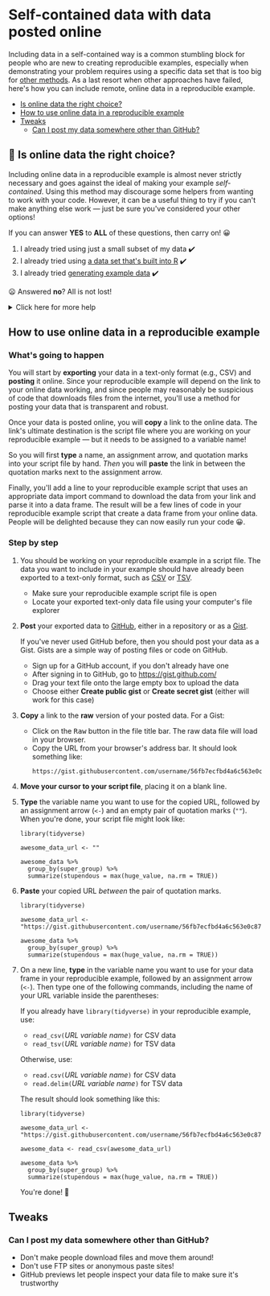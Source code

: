 [tips-code]: https://github.com/jcblum/community-faqs/blob/master/code-formatting_6246.md
[reprex]: reprex.md
[newbie]: reprex_newbie.md
[package]: reprex_package.md
[install]: reprex_install-packages.md
[shiny-cloud]: reprex_shiny_cloud.md
[data]: reprexdata_advanced.md
[dput]: reprexdata_dput.md
[datapasta]: reprexdata_datapasta.md
[readr]: reprexdata_readr.md
[remote]: reprexdata_remote.md

# Self-contained data with data posted online

Including data in a self-contained way is a common stumbling block for people who are new to creating reproducible examples, especially when demonstrating your problem requires using a specific data set that is too big for [other methods](). As a last resort when other approaches have failed, here's how you can include remote, online data in a reproducible example.

- [Is online data the right choice?](#heading--rightchoice)   
- [How to use online data in a reproducible example](#heading--howto)
- [Tweaks](#heading--tweaks)
  - [Can I post my data somewhere other than GitHub?](#heading--elsewhere)

<h2 id="heading--rightchoice">🛑 Is online data the right choice?</h2>

Including online data in a reproducible example is almost never strictly necessary and goes against the ideal of making your example _self-contained_. Using this method may discourage some helpers from wanting to work with your code. However, it can be a useful thing to try if you can't make anything else work — just be sure you've considered your other options!

If you can answer **YES** to **ALL** of these questions, then carry on! :grinning:

1. I already tried using just a small subset of my data :heavy_check_mark:
2. I already tried using [a data set that's built into R]() :heavy_check_mark:
3. I already tried [generating example data]()  :heavy_check_mark:

:frowning: Answered **no**? All is not lost!

<details>
<summary>Click here for more help</summary>

1. :sweat_smile: I haven't tried using a small subset of my data. How do I do that?

   In most cases, your reproducible example doesn't need all of your data. Here's how to cut it down:

   - Use the first (or last) few rows using `head()` or `tail()`:

      ```
      # A long built-in data frame
      nrow(warpbreaks)

      # First 10 rows only
      wb_head <- head(warpbreaks, 10)

      # Last 10 rows only
      wb_tail <- tail(warpbreaks, 10)

      # Results
      wb_head
      wb_tail
      ```
   - Sample a random selection of rows:

      ```
      # Always set.seed() to make your sample reproducible!
      set.seed(1234)

      # Randomly choose 10 rows, base R style
      wb_sample_int <- warpbreaks[sample.int(nrow(warpbreaks), 10), ]

      # `dplyr` has some useful helpers!
      library(dplyr)

      # Randomly choose 10 rows, tidyverse style
      wb_sample_n <- sample_n(warpbreaks, 10)

      # Randomly choose 2 rows from each combination
      # of grouping variables
      wb_sample_groups <- warpbreaks %>%
        group_by(wool, tension) %>%
        sample_n(2)

      # Results
      wb_sample_int
      wb_sample_n
      wb_sample_groups
      ```

2. :sweat_smile: I haven't tried using a built-in data set. How do I do that?

   There are lots of small example data sets that come built into R, and some packages include even bigger data sets. It will save both you and your helpers headaches if you can write your example using one of these data sets instead of using your own data. Check out this [list of recommended built-in data sets]() to get started.

2. :sweat_smile: I haven't tried generating example data. How do I do that?

   With a few lines of code, R can construct all sorts of example data for you, and make it as big or as small as you need. Using example data generated in code is the most purely self-contained method possible, and can prevent your helpers from getting distracted by details of your real data that aren't related to your problem. It's also a good skill to develop if your real data are often too sensitive to share. Check out this [list of recommended data generating functions]() to get started.
   
</details>

<h2 id="heading--howto">How to use online data in a reproducible example</h2>

### What's going to happen

You will start by **exporting** your data in a text-only format (e.g., CSV) and **posting** it online. Since your reproducible example will depend on the link to your online data working, and since people may reasonably be suspicious of code that downloads files from the internet, you'll use a method for posting your data that is transparent and robust.

Once your data is posted online, you will **copy** a link to the online data. The link's ultimate destination is the script file where you are working on your reproducible example — but it needs to be assigned to a variable name! 

So you will first **type** a name, an assignment arrow, and quotation marks into your script file by hand. _Then_ you will **paste** the link in between the quotation marks next to the assignment arrow.

Finally, you'll add a line to your reproducible example script that uses an appropriate data import command to download the data from your link and parse it into a data frame. The result will be a few lines of code in your reproducible example script that create a data frame from your online data. People will be delighted because they can now easily run your code :grinning:.

### Step by step

1. You should be working on your reproducible example in a script file. The data you want to include in your example should have already been exported to a text-only format, such as [CSV](https://en.wikipedia.org/wiki/Comma-separated_values) or [TSV](https://en.wikipedia.org/wiki/Tab-separated_values).
   - Make sure your reproducible example script file is open
   - Locate your exported text-only data file using your computer's file explorer

2. **Post** your exported data to [GitHub](https://www.github.com), either in a repository or as a [Gist](https://help.github.com/en/github/writing-on-github/creating-gists).

   If you've never used GitHub before, then you should post your data as a Gist. Gists are a simple way of posting files or code on GitHub.

   - Sign up for a GitHub account, if you don't already have one
   - After signing in to GitHub, go to https://gist.github.com/
   - Drag your text file onto the large empty box to upload the data
   - Choose either **Create public gist** or **Create secret gist** (either will work for this case)
   
3. **Copy** a link to the **raw** version of your posted data. For a Gist:
   - Click on the <kbd>Raw</kbd> button in the file title bar. The raw data file will load in your browser.
   - Copy the URL from your browser's address bar. It should look something like:
      ```
      https://gist.githubusercontent.com/username/56fb7ecfbd4a6c563e0c87b18a1cbed4/raw/e9ab94c8c31320d1c2fedeaddda21279f875df1e/File_name.csv
      ``` 

4. **Move your cursor to your script file**, placing it on a blank line.

5. **Type** the variable name you want to use for the copied URL, followed by an assignment arrow (`<-`) and an empty pair of quotation marks (`""`). When you're done, your script file might look like:

   ```
   library(tidyverse)

   awesome_data_url <- ""

   awesome_data %>%
     group_by(super_group) %>%
     summarize(stupendous = max(huge_value, na.rm = TRUE))
   ```

6. **Paste** your copied URL _between_ the pair of quotation marks.

   ```
   library(tidyverse)

   awesome_data_url <- "https://gist.githubusercontent.com/username/56fb7ecfbd4a6c563e0c87b18a1cbed4/raw/e9ab94c8c31320d1c2fedeaddda21279f875df1e/awesome_data.csv"

   awesome_data %>%
     group_by(super_group) %>%
     summarize(stupendous = max(huge_value, na.rm = TRUE))
   ```

7. On a new line, **type** in the variable name you want to use for your data frame in your reproducible example, followed by an assignment arrow (`<-`). Then type one of the following commands, including the name of your URL variable inside the parentheses:

   If you already have `library(tidyverse)` in your reproducible example, use:
   - `read_csv(`_URL variable name_`)` for CSV data
   - `read_tsv(`_URL variable name_`)` for TSV data
   
   Otherwise, use:
   - `read.csv(`_URL variable name_`)` for CSV data
   - `read.delim(`_URL variable name_`)` for TSV data

   The result should look something like this:
   ```
   library(tidyverse)

   awesome_data_url <- "https://gist.githubusercontent.com/username/56fb7ecfbd4a6c563e0c87b18a1cbed4/raw/e9ab94c8c31320d1c2fedeaddda21279f875df1e/awesome_data.csv"

   awesome_data <- read_csv(awesome_data_url)
   
   awesome_data %>%
     group_by(super_group) %>%
     summarize(stupendous = max(huge_value, na.rm = TRUE))
   ```
	
   You're done! :tada:

<h2 id="heading--tweaks">Tweaks</h2>

<h3 id='heading--elsewhere'>Can I post my data somewhere other than GitHub?</h3>

- Don't make people download files and move them around! 
- Don't use FTP sites or anonymous paste sites!
- GitHub previews let people inspect your data file to make sure it's trustworthy
<!--stackedit_data:
eyJoaXN0b3J5IjpbMTAxMzE2OTM3NSwtMTQyMjc5MjI3Miw1Mj
M0NDYwNzQsNDk4NzE3NDg1LDIwMDM3NzMzODgsLTI4NTYxMTA2
MiwxMDQ2OTA0NTAzLC0xNDE5MzkwMDI5LDE4NjMwOTQ1MDcsLT
ExNTM4ODczMDIsMTg2NzIxNjY5NiwtMTI5ODAxMjYxMSwxNTY3
OTc3MDE4LC04MTU4MTE2OTcsLTI0OTE0MjcxMF19
-->
